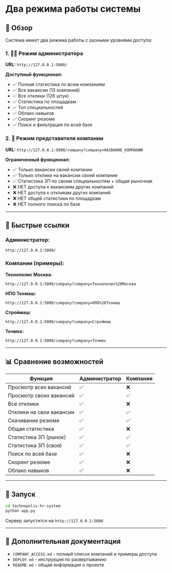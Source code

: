 # Два режима работы системы

## 🎯 Обзор

Система имеет два режима работы с разными уровнями доступа:

### 1. 👨‍💼 Режим администратора
**URL:** `http://127.0.0.1:5000/`

**Доступный функционал:**
- ✅ Полная статистика по всем компаниям
- ✅ Все вакансии (13 компаний)
- ✅ Все отклики (126 штук)
- ✅ Статистика по площадкам
- ✅ Топ специальностей
- ✅ Облако навыков
- ✅ Скоринг резюме
- ✅ Поиск и фильтрация по всей базе

### 2. 🏢 Режим представителя компании
**URL:** `http://127.0.0.1:5000/company?company=НАЗВАНИЕ_КОМПАНИИ`

**Ограниченный функционал:**
- ✅ Только вакансии своей компании
- ✅ Только отклики на вакансии своей компании
- ✅ Статистика ЗП по своим специальностям + общая рыночная
- ❌ НЕТ доступа к вакансиям других компаний
- ❌ НЕТ доступа к откликам других компаний
- ❌ НЕТ общей статистики по площадкам
- ❌ НЕТ полного поиска по базе

---

## 🔗 Быстрые ссылки

### Администратор:
```
http://127.0.0.1:5000/
```

### Компании (примеры):

**Технополис Москва:**
```
http://127.0.0.1:5000/company?company=Технополис%20Москва
```

**НПО Техмаш:**
```
http://127.0.0.1:5000/company?company=НПО%20Техмаш
```

**Строймаш:**
```
http://127.0.0.1:5000/company?company=Строймаш
```

**Точмех:**
```
http://127.0.0.1:5000/company?company=Точмех
```

---

## 📊 Сравнение возможностей

| Функция | Администратор | Компания |
|---------|--------------|----------|
| Просмотр всех вакансий | ✅ | ❌ |
| Просмотр своих вакансий | ✅ | ✅ |
| Все отклики | ✅ | ❌ |
| Отклики на свои вакансии | ✅ | ✅ |
| Скачивание резюме | ✅ | ✅ |
| Общая статистика | ✅ | ❌ |
| Статистика ЗП (рынок) | ✅ | ✅ |
| Статистика ЗП (своя) | ✅ | ✅ |
| Поиск по всей базе | ✅ | ❌ |
| Скоринг резюме | ✅ | ❌ |
| Облако навыков | ✅ | ❌ |

---

## 🚀 Запуск

```bash
cd technopolis-hr-system
python app.py
```

Сервер запустится на `http://127.0.0.1:5000`

---

## 📖 Дополнительная документация

- `COMPANY_ACCESS.md` - полный список компаний и примеры доступа
- `DEPLOY.md` - инструкция по развертыванию
- `README.md` - общая информация о проекте
